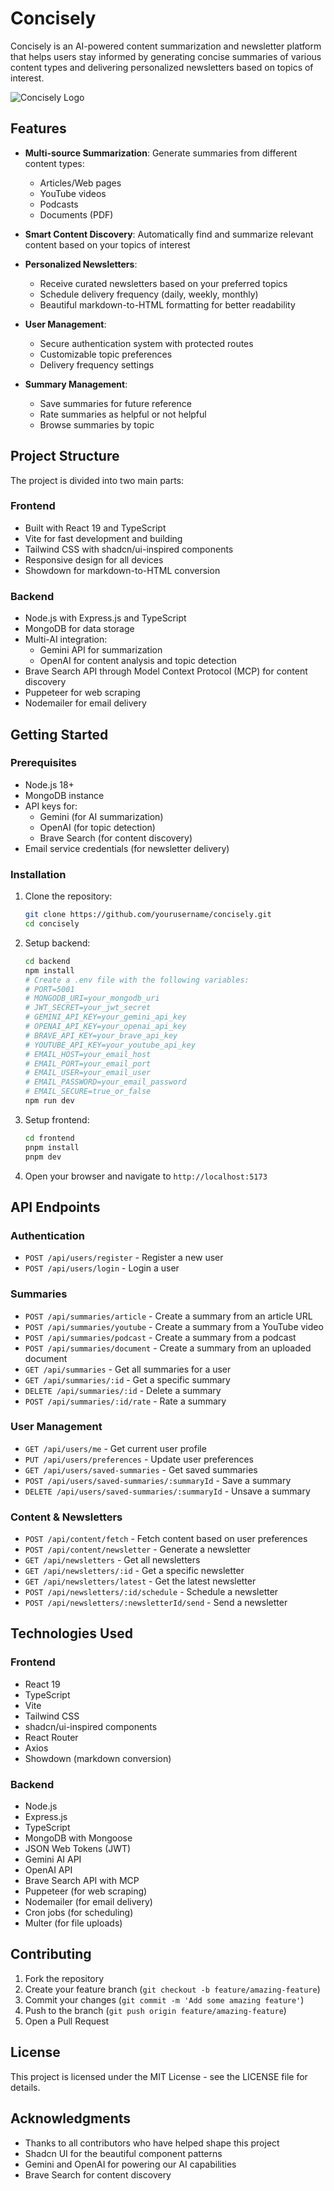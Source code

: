 # Concisely

Concisely is an AI-powered content summarization and newsletter platform that helps users stay informed by generating concise summaries of various content types and delivering personalized newsletters based on topics of interest.

![Concisely Logo](./frontend/public/logo.png)

## Features

- **Multi-source Summarization**: Generate summaries from different content types:
  - Articles/Web pages
  - YouTube videos
  - Podcasts
  - Documents (PDF)

- **Smart Content Discovery**: Automatically find and summarize relevant content based on your topics of interest

- **Personalized Newsletters**: 
  - Receive curated newsletters based on your preferred topics
  - Schedule delivery frequency (daily, weekly, monthly)
  - Beautiful markdown-to-HTML formatting for better readability

- **User Management**: 
  - Secure authentication system with protected routes
  - Customizable topic preferences
  - Delivery frequency settings

- **Summary Management**:
  - Save summaries for future reference
  - Rate summaries as helpful or not helpful
  - Browse summaries by topic

## Project Structure

The project is divided into two main parts:

### Frontend
- Built with React 19 and TypeScript
- Vite for fast development and building
- Tailwind CSS with shadcn/ui-inspired components
- Responsive design for all devices
- Showdown for markdown-to-HTML conversion

### Backend
- Node.js with Express.js and TypeScript
- MongoDB for data storage
- Multi-AI integration:
  - Gemini API for summarization
  - OpenAI for content analysis and topic detection
- Brave Search API through Model Context Protocol (MCP) for content discovery
- Puppeteer for web scraping
- Nodemailer for email delivery

## Getting Started

### Prerequisites

- Node.js 18+ 
- MongoDB instance
- API keys for:
  - Gemini (for AI summarization)
  - OpenAI (for topic detection)
  - Brave Search (for content discovery)
- Email service credentials (for newsletter delivery)

### Installation

1. Clone the repository:
   ```bash
   git clone https://github.com/yourusername/concisely.git
   cd concisely
   ```

2. Setup backend:
   ```bash
   cd backend
   npm install
   # Create a .env file with the following variables:
   # PORT=5001
   # MONGODB_URI=your_mongodb_uri
   # JWT_SECRET=your_jwt_secret
   # GEMINI_API_KEY=your_gemini_api_key
   # OPENAI_API_KEY=your_openai_api_key
   # BRAVE_API_KEY=your_brave_api_key
   # YOUTUBE_API_KEY=your_youtube_api_key
   # EMAIL_HOST=your_email_host
   # EMAIL_PORT=your_email_port
   # EMAIL_USER=your_email_user
   # EMAIL_PASSWORD=your_email_password
   # EMAIL_SECURE=true_or_false
   npm run dev
   ```

3. Setup frontend:
   ```bash
   cd frontend
   pnpm install
   pnpm dev
   ```

4. Open your browser and navigate to `http://localhost:5173`

## API Endpoints

### Authentication
- `POST /api/users/register` - Register a new user
- `POST /api/users/login` - Login a user

### Summaries
- `POST /api/summaries/article` - Create a summary from an article URL
- `POST /api/summaries/youtube` - Create a summary from a YouTube video
- `POST /api/summaries/podcast` - Create a summary from a podcast
- `POST /api/summaries/document` - Create a summary from an uploaded document
- `GET /api/summaries` - Get all summaries for a user
- `GET /api/summaries/:id` - Get a specific summary
- `DELETE /api/summaries/:id` - Delete a summary
- `POST /api/summaries/:id/rate` - Rate a summary

### User Management
- `GET /api/users/me` - Get current user profile
- `PUT /api/users/preferences` - Update user preferences
- `GET /api/users/saved-summaries` - Get saved summaries
- `POST /api/users/saved-summaries/:summaryId` - Save a summary
- `DELETE /api/users/saved-summaries/:summaryId` - Unsave a summary

### Content & Newsletters
- `POST /api/content/fetch` - Fetch content based on user preferences
- `POST /api/content/newsletter` - Generate a newsletter
- `GET /api/newsletters` - Get all newsletters
- `GET /api/newsletters/:id` - Get a specific newsletter
- `GET /api/newsletters/latest` - Get the latest newsletter
- `POST /api/newsletters/:id/schedule` - Schedule a newsletter
- `POST /api/newsletters/:newsletterId/send` - Send a newsletter

## Technologies Used

### Frontend
- React 19
- TypeScript
- Vite
- Tailwind CSS
- shadcn/ui-inspired components
- React Router
- Axios
- Showdown (markdown conversion)

### Backend
- Node.js
- Express.js
- TypeScript
- MongoDB with Mongoose
- JSON Web Tokens (JWT)
- Gemini AI API
- OpenAI API
- Brave Search API with MCP
- Puppeteer (for web scraping)
- Nodemailer (for email delivery)
- Cron jobs (for scheduling)
- Multer (for file uploads)

## Contributing

1. Fork the repository
2. Create your feature branch (`git checkout -b feature/amazing-feature`)
3. Commit your changes (`git commit -m 'Add some amazing feature'`)
4. Push to the branch (`git push origin feature/amazing-feature`)
5. Open a Pull Request

## License

This project is licensed under the MIT License - see the LICENSE file for details.

## Acknowledgments

- Thanks to all contributors who have helped shape this project
- Shadcn UI for the beautiful component patterns
- Gemini and OpenAI for powering our AI capabilities
- Brave Search for content discovery
